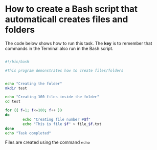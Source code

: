 How to create a Bash script that automaticall creates files and folders
==

The code below shows how to run this task. The **key** is to remember that commands in the Terminal also run in the Bash script.

```.sh

#!/bin/bash

#This program demonstrates how to create files/folders


echo "Creating the folder"
mkdir test

echo "Creating 100 files inside the folder"
cd test

for (( f=1; f<=100; f++ ))
do
        echo "Creating file number #$f"
        echo "This is file $f" > file_$f.txt
done
echo "Task completed"

```

Files are created using the command `echo`
